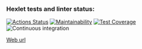 ### Hexlet tests and linter status:
[![Actions Status](https://github.com/HugoTheDeveloper/python-project-83/workflows/hexlet-check/badge.svg)](https://github.com/HugoTheDeveloper/python-project-83/actions)
[![Maintainability](https://api.codeclimate.com/v1/badges/7305d20c348d2fda5a47/maintainability)](https://codeclimate.com/github/HugoTheDeveloper/python-project-83/maintainability)
[![Test Coverage](https://api.codeclimate.com/v1/badges/7305d20c348d2fda5a47/test_coverage)](https://codeclimate.com/github/HugoTheDeveloper/python-project-83/test_coverage)
![Continuous integration](https://github.com/HugoTheDeveloper/python-project-83/actions/workflows/continious-integration.yml/badge.svg)

[Web url](https://page-analyzer-wf2q.onrender.com)